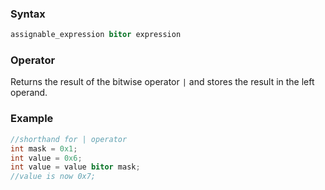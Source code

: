 ### Syntax
```c++
assignable_expression bitor expression
```
### Operator
Returns the result of the bitwise operator `|` and stores the result in the left operand.
### Example
```c++
//shorthand for | operator
int mask = 0x1;
int value = 0x6;
int value = value bitor mask;
//value is now 0x7;
